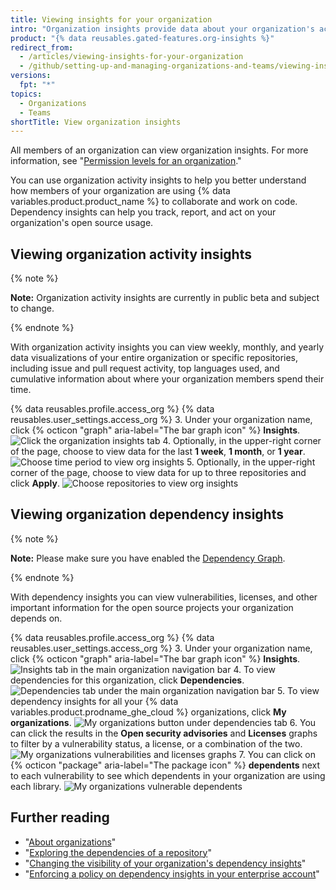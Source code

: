 ```yaml
---
title: Viewing insights for your organization
intro: "Organization insights provide data about your organization's activity, contributions, and dependencies."
product: "{% data reusables.gated-features.org-insights %}"
redirect_from:
  - /articles/viewing-insights-for-your-organization
  - /github/setting-up-and-managing-organizations-and-teams/viewing-insights-for-your-organization
versions:
  fpt: "*"
topics:
  - Organizations
  - Teams
shortTitle: View organization insights
---
```


All members of an organization can view organization insights. For more information, see "[Permission levels for an organization](/articles/permission-levels-for-an-organization)."

You can use organization activity insights to help you better understand how members of your organization are using {% data variables.product.product_name %} to collaborate and work on code. Dependency insights can help you track, report, and act on your organization's open source usage.

## Viewing organization activity insights

{% note %}

**Note:** Organization activity insights are currently in public beta and subject to change.

{% endnote %}

With organization activity insights you can view weekly, monthly, and yearly data visualizations of your entire organization or specific repositories, including issue and pull request activity, top languages used, and cumulative information about where your organization members spend their time.

{% data reusables.profile.access_org %}
{% data reusables.user_settings.access_org %} 3. Under your organization name, click {% octicon "graph" aria-label="The bar graph icon" %} **Insights**.
![Click the organization insights tab](/assets/images/help/organizations/org-nav-insights-tab.png) 4. Optionally, in the upper-right corner of the page, choose to view data for the last **1 week**, **1 month**, or **1 year**.
![Choose time period to view org insights](/assets/images/help/organizations/org-insights-time-period.png) 5. Optionally, in the upper-right corner of the page, choose to view data for up to three repositories and click **Apply**.
![Choose repositories to view org insights](/assets/images/help/organizations/org-insights-repos.png)

## Viewing organization dependency insights

{% note %}

**Note:** Please make sure you have enabled the [Dependency Graph](/code-security/supply-chain-security/understanding-your-software-supply-chain/about-the-dependency-graph#enabling-the-dependency-graph).

{% endnote %}

With dependency insights you can view vulnerabilities, licenses, and other important information for the open source projects your organization depends on.

{% data reusables.profile.access_org %}
{% data reusables.user_settings.access_org %} 3. Under your organization name, click {% octicon "graph" aria-label="The bar graph icon" %} **Insights**.
![Insights tab in the main organization navigation bar](/assets/images/help/organizations/org-nav-insights-tab.png) 4. To view dependencies for this organization, click **Dependencies**.
![Dependencies tab under the main organization navigation bar](/assets/images/help/organizations/org-insights-dependencies-tab.png) 5. To view dependency insights for all your {% data variables.product.prodname_ghe_cloud %} organizations, click **My organizations**.
![My organizations button under dependencies tab](/assets/images/help/organizations/org-insights-dependencies-my-orgs-button.png) 6. You can click the results in the **Open security advisories** and **Licenses** graphs to filter by a vulnerability status, a license, or a combination of the two.
![My organizations vulnerabilities and licenses graphs](/assets/images/help/organizations/org-insights-dependencies-graphs.png) 7. You can click on {% octicon "package" aria-label="The package icon" %} **dependents** next to each vulnerability to see which dependents in your organization are using each library.
![My organizations vulnerable dependents](/assets/images/help/organizations/org-insights-dependencies-vulnerable-item.png)

## Further reading

- "[About organizations](/organizations/collaborating-with-groups-in-organizations/about-organizations)"
- "[Exploring the dependencies of a repository](/github/visualizing-repository-data-with-graphs/exploring-the-dependencies-of-a-repository)"
- "[Changing the visibility of your organization's dependency insights](/organizations/managing-organization-settings/changing-the-visibility-of-your-organizations-dependency-insights)"
- "[Enforcing a policy on dependency insights in your enterprise account](/github/setting-up-and-managing-your-enterprise/enforcing-a-policy-on-dependency-insights-in-your-enterprise-account)"
